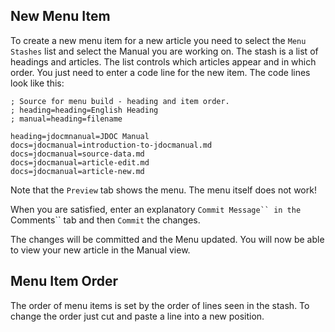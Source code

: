 ## New Menu Item

To create a new menu item for a new article you need to select the 
`Menu Stashes` list and select the Manual you are working on. The stash is a 
list of headings and articles. The list controls which articles appear and
in which order. You just need to enter a code line for the new item. The
code lines look like this:

```
; Source for menu build - heading and item order.
; heading=heading=English Heading
; manual=heading=filename

heading=jdocmnanual=JDOC Manual
docs=jdocmanual=introduction-to-jdocmanual.md
docs=jdocmanual=source-data.md
docs=jdocmanual=article-edit.md
docs=jdocmanual=article-new.md
```
Note that the `Preview` tab shows the menu. The menu itself does not work!

When you are satisfied, enter an explanatory `Commit Message`` in the `Comments``
tab and then `Commit` the changes.

The changes will be committed and the Menu updated. You will now be able to
view your new article in the Manual view.

## Menu Item Order

The order of menu items is set by the order of lines seen in the stash. To
change the order just cut and paste a line into a new position.